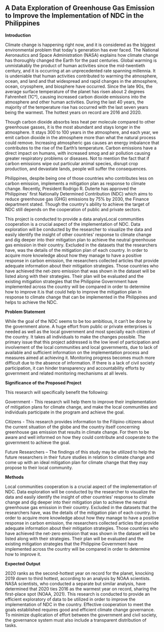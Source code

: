 ## **A Data Exploration of Greenhouse Gas Emission to Improve the Implementation of NDC in the Philippines**

**Introduction**

Climate change is happening right now, and it is considered as the biggest environmental problem that today's generation has ever faced. The National Aeronautics and Space Administration (NASA) explains how climate change has thoroughly changed the Earth for the past centuries. Global warming is unmistakably the product of human activities since the mid-twentieth century, and it is occurring at an unprecedented rate spanning millennia. It is
undeniable that human activities contributed to warming the atmosphere, ocean, and land and that widespread and rapid changes in the atmosphere, ocean, cryosphere, and biosphere have occurred. Since the late 90s, the average surface temperature of the planet has risen about 2 degrees Fahrenheit (1C°), causing increased carbon dioxide emissions into the atmosphere and other human activities. During the last 40 years, the majority of the temperature rise has occurred with the last seven years being the warmest. The hottest years on record are 2016 and 2020.

Though carbon dioxide absorbs less heat per molecule compared to other greenhouse gasses, it is the most abundant and stays longer in the atmosphere. It stays 300 to 100 years in the
atmosphere, and each year, we emit carbon dioxide in the atmosphere more than what the natural process could remove.  Increasing atmospheric gas causes an energy imbalance that contributes to the rise of the Earth’s temperature. Carbon emissions have a direct impact on humans, with increased smog and air pollution causing greater respiratory problems or diseases. Not to mention the fact that if carbon emissions wipe out particular animal species, disrupt crop production, and devastate lands, people will suffer the consequences.

Philippines, despite being one of those countries who contributes less on carbon emission, implements a mitigation plan as response to climate change. Recently,  President Rodrigo R. Duterte has approved the Philippines' first Nationally Determined Contribution (NDC) which aims to reduce greenhouse gas (GHG) emissions by 75% by 2030, the Finance department stated. Though the country's ability to achieve the target of NDC still depends on the cooperation of public and private sectors.

This project is conducted to provide a data analysLocal communities cooperation is a crucial aspect of the implementation of NDC. Data exploration will be conducted by the researcher to visualize the data and easily identify the insight of other countries' response to climate change and dig deeper into their mitigation plan to achieve the neutral greenhouse gas emission in their country. Excluded in the datasets that the researchers have, was the details of the mitigation plan of each country. In order to acquire more knowledge about how they manage to have a positive response in carbon emission, the researchers collected articles that provide adequate information about their mitigation strategies. Those countries who have achieved the net-zero emission that was shown in the dataset will be listed along with their strategies. Their plan will be evaluated and the existing mitigation strategies that the Philippine Government have implemented across the country will be compared in order to determine how to improve it.is that could help to improve the mitigation plan in response to climate change that can be implemented in the Philippines and helps to achieve the NDC.


**Problem Statement**

While the goal of the NDC seems to be too ambitious, it can’t be done by the government alone. A huge effort from public or private enterprises is needed as well as the local government and most specially each citizen of the country. It takes all individuals to make the changes possible. The primary issue that this project addressed is the low level of participation and involvement of  the local communities and local governments, due to lack of available and sufficient information on the implementation process and measures aimed at achieving it. Monitoring progress becomes much more difficult due to the absence of information. If there is a lack of civil society participation, it can hinder transparency and accountability efforts by government and related monitoring mechanisms at all levels. 


**Significance of the Proposed Project**

This research will specifically benefit the following:
      
Government - This research will help them to improve their implementation of mitigation plans for climate change, and make the local communities and individuals participate in the program and achieve the goal.  

Citizens - This research provides information to the Filipino citizens about the current situation of the globe and the country itself concerning greenhouse gas emission that results in climate change. For them to be aware and well informed on how they could contribute and cooperate to the government to achieve the goal.

Future Researchers – The findings of this study may be utilized to help the future researchers in their future studies in relation to climate change and come up with an ideal mitigation plan for climate change that they may propose to their local community.

**Methods**

Local communities cooperation is a crucial aspect of the implementation of NDC. Data exploration will be conducted by the researcher to visualize the data and easily identify the insight of other countries' response to climate change and dig deeper into their mitigation plan to achieve the neutral greenhouse gas emission in their country. Excluded in the datasets that the researchers have, was the details of the mitigation plan of each country. In order to acquire more knowledge about how they manage to have a positive response in carbon emission, the researchers collected articles that provide adequate information about their mitigation strategies. Those countries who have achieved the net-zero emission that was shown in the dataset will be listed along with their strategies. Their plan will be evaluated and the existing mitigation strategies that the Philippine Government have implemented across the country will be compared in order to determine how to improve it.

**Expected Output**

2020 ranks as the second-hottest year on record for the planet, knocking 2019 down to third hottest, according to an analysis by NOAA scientists. NASA scientists, who conducted a separate but similar analysis, have determined that 2020 ties 2016 as the warmest year on record, sharing the first-place spot (NOAA, 2021). This research is conducted to provide an efficient exploratory of data to be utilized in order to improve the implementation of NDC in the country. Effective cooperation to meet the goals established requires good and efficient climate change governance. To minimize duplication of effort between the government and civil society, the governance system must also include a transparent distribution of tasks.

